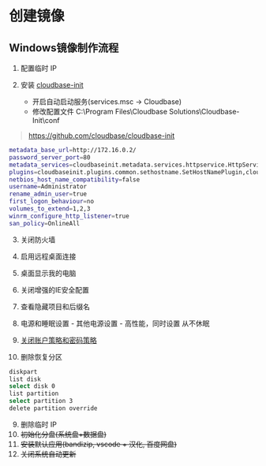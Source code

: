 # 创建镜像

## Windows镜像制作流程

1. 配置临时 IP


2. 安装 [cloudbase-init](https://cloudbase.it/cloudbase-init/#download)

    - 开启自动启动服务(services.msc -> Cloudbase)
    - 修改配置文件 C:\\Program Files\\Cloudbase Solutions\\Cloudbase-Init\\conf

> https://github.com/cloudbase/cloudbase-init

```bash
metadata_base_url=http://172.16.0.2/
password_server_port=80
metadata_services=cloudbaseinit.metadata.services.httpservice.HttpService, cloudbaseinit.metadata.services.configdrive.ConfigDriveService
plugins=cloudbaseinit.plugins.common.sethostname.SetHostNamePlugin,cloudbaseinit.plugins.common.sethostname.SetHostNamePlugin,cloudbaseinit.plugins.common.setuserpassword.SetUserPasswordPlugin,cloudbaseinit.plugins.common.networkconfig.NetworkConfigPlugin,cloudbaseinit.plugins.common.sshpublickeys.SetUserSSHPublicKeysPlugin,cloudbaseinit.plugins.windows.extendvolumes.ExtendVolumesPlugin,cloudbaseinit.plugins.windows.winrmlistener.ConfigWinRMListenerPlugin,cloudbaseinit.plugins.windows.winrmcertificateauth.ConfigWinRMCertificateAuthPlugin,cloudbaseinit.plugins.common.localscripts.LocalScriptsPlugin,cloudbaseinit.plugins.windows.licensing.WindowsLicensingPlugin,cloudbaseinit.plugins.windows.ntpclient.NTPClientPlugin,cloudbaseinit.plugins.common.mtu.MTUPlugin,cloudbaseinit.plugins.common.userdata.UserDataPlugin,cloudbaseinit.plugins.common.trim.TrimConfigPlugin,cloudbaseinit.plugins.windows.sanpolicy.SANPolicyPlugin,cloudbaseinit.plugins.windows.rdp.RDPSettingsPlugin,cloudbaseinit.plugins.windows.rdp.RDPPostCertificateThumbprintPlugin,cloudbaseinit.plugins.windows.pagefiles.PageFilesPlugin,cloudbaseinit.plugins.windows.displayidletimeout.DisplayIdleTimeoutConfigPlugin,cloudbaseinit.plugins.windows.bootconfig.BootStatusPolicyPlugin,cloudbaseinit.plugins.windows.bootconfig.BCDConfigPlugin,cloudbaseinit.plugins.common.ephemeraldisk.EphemeralDiskPlugin,cloudbaseinit.plugins.windows.updates.WindowsAutoUpdatesPlugin,cloudbaseinit.plugins.windows.certificates.ServerCertificatesPlugin
netbios_host_name_compatibility=false
username=Administrator
rename_admin_user=true
first_logon_behaviour=no
volumes_to_extend=1,2,3
winrm_configure_http_listener=true
san_policy=OnlineAll
```
3. 关闭防火墙
4. 启用远程桌面连接
5. 桌面显示我的电脑
6. 关闭增强的IE安全配置
7. 查看隐藏项目和后缀名
8. 电源和睡眠设置 - 其他电源设置 - 高性能，同时设置 从不休眠
9. [关闭账户策略和密码策略](https://help.aliyun.com/zh/ecs/user-guide/for-safety-consideration-have-lock-the-user-account-the-reason-is-that-login-attempt-or-password-change-try-too-much?spm=a2c4g.11186623.help-menu-25365.d_4_1_5_10_1_1.76ad4e9cJZYtdw)

10. 删除恢复分区

```bash
diskpart
list disk
select disk 0
list partition
select partition 3
delete partition override
```

9. 删除临时 IP
10. ~~初始化分盘(系统盘+数据盘)~~
11. ~~安装默认应用(bandizip, vscode + 汉化, 百度网盘)~~
12. ~~关闭系统自动更新~~
